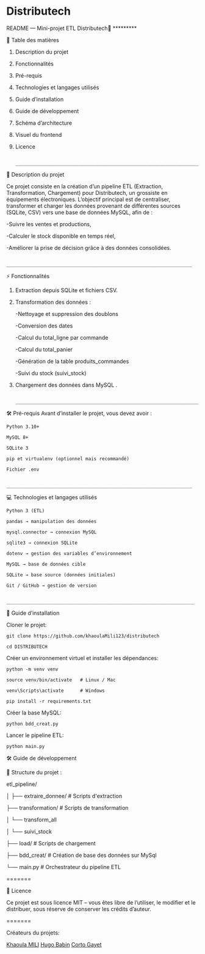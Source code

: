 # Distributech
README — Mini-projet ETL Distributech🚀
               *********
               
📑 Table des matières

1) Description du projet
2) Fonctionnalités
3) Pré-requis
4) Technologies et langages utilisés
5) Guide d’installation
6) Guide de développement
7) Schéma d’architecture
8) Visuel du frontend
9) Licence
    
                 ____________________________________________________________________
   
📖 Description du projet


Ce projet consiste en la création d’un pipeline ETL (Extraction, Transformation, Chargement) pour Distributech, un grossiste en équipements électroniques.
L’objectif principal est de centraliser, transformer et charger les données provenant de différentes sources (SQLite, CSV) vers une base de données MySQL, afin de :

-Suivre les ventes et productions,

-Calculer le stock disponible en temps réel,

-Améliorer la prise de décision grâce à des données consolidées.


                 ____________________________________________________________________
                 
⚡ Fonctionnalités

1) Extraction depuis SQLite et fichiers CSV.
2) Transformation des données :
   
    -Nettoyage et suppression des doublons
   
    -Conversion des dates
   
    -Calcul du total_ligne par commande
   
    -Calcul du total_panier
   
    -Génération de la table produits_commandes
   
    -Suivi du stock (suivi_stock)
   

4) Chargement des données dans MySQL .
   
                 ____________________________________________________________________
   

🛠️ Pré-requis
Avant d’installer le projet, vous devez avoir :

    Python 3.10+
    
    MySQL 8+
    
    SQLite 3
    
    pip et virtualenv (optionnel mais recommandé)
    
    Fichier .env 
    
                 ____________________________________________________________________
                 
💻 Technologies et langages utilisés

    Python 3 (ETL)
    
    pandas → manipulation des données
    
    mysql.connector → connexion MySQL
    
    sqlite3 → connexion SQLite
    
    dotenv → gestion des variables d’environnement
    
    MySQL → base de données cible
    
    SQLite → base source (données initiales)
    
    Git / GitHub → gestion de version
    
                 _____________________________________________________________________
                 

🚀 Guide d’installation

Cloner le projet:

    git clone https://github.com/khaoulaMili123/distributech
    
    cd DISTRIBUTECH 
                
Créer un environnement virtuel et installer les dépendances:

    python -m venv venv
    
    source venv/bin/activate   # Linux / Mac
    
    venv\Scripts\activate      # Windows
    
    pip install -r requirements.txt

Créer la base MySQL:

    python bdd_creat.py

Lancer le pipeline ETL:

    python main.py

🛠️ Guide de développement

📂 Structure du projet :

etl_pipeline/

│
├── extraire_donnee/       # Scripts d'extraction

├── transformation/        # Scripts de transformation

│   └── transform_all

│   └── suivi_stock 

├── load/                  # Scripts de chargement 

├── bdd_creat/             # Création de base des données sur MySql

└── main.py                # Orchestrateur du pipeline ETL

=======

📜 Licence


Ce projet est sous licence MIT – vous êtes libre de l’utiliser, le modifier et le distribuer, sous réserve de conserver les crédits d’auteur.

=======

Créateurs du projets: 

[Khaoula MILI](https://github.com/khaoulaMili123)
[Hugo Babin](https://github.com/hugobabin)
[Corto Gayet](https://github.com/CortoGyt)
